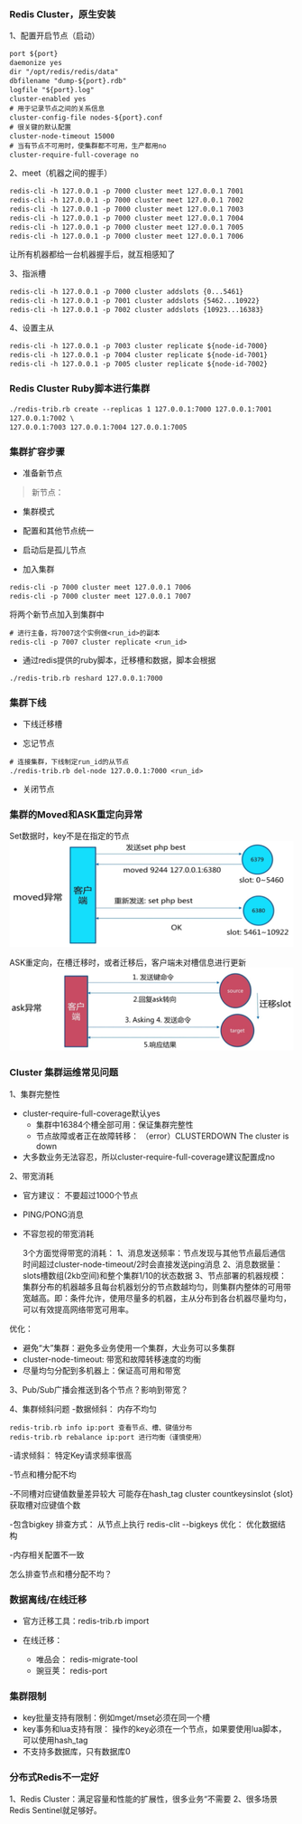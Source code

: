 ### Redis Cluster，原生安装
1、配置开启节点（启动）
```shell
port ${port}
daemonize yes
dir "/opt/redis/redis/data"
dbfilename "dump-${port}.rdb"
logfile "${port}.log"
cluster-enabled yes
# 用于记录节点之间的关系信息
cluster-config-file nodes-${port}.conf
# 很关键的默认配置
cluster-node-timeout 15000
# 当有节点不可用时，使集群都不可用，生产都用no
cluster-require-full-coverage no
```

2、meet（机器之间的握手）
```shell
redis-cli -h 127.0.0.1 -p 7000 cluster meet 127.0.0.1 7001
redis-cli -h 127.0.0.1 -p 7000 cluster meet 127.0.0.1 7002
redis-cli -h 127.0.0.1 -p 7000 cluster meet 127.0.0.1 7003
redis-cli -h 127.0.0.1 -p 7000 cluster meet 127.0.0.1 7004
redis-cli -h 127.0.0.1 -p 7000 cluster meet 127.0.0.1 7005
redis-cli -h 127.0.0.1 -p 7000 cluster meet 127.0.0.1 7006
```
让所有机器都给一台机器握手后，就互相感知了

3、指派槽
```shell
redis-cli -h 127.0.0.1 -p 7000 cluster addslots {0...5461}
redis-cli -h 127.0.0.1 -p 7001 cluster addslots {5462...10922}
redis-cli -h 127.0.0.1 -p 7002 cluster addslots {10923...16383}
```

4、设置主从
```shell
redis-cli -h 127.0.0.1 -p 7003 cluster replicate ${node-id-7000}
redis-cli -h 127.0.0.1 -p 7004 cluster replicate ${node-id-7001}
redis-cli -h 127.0.0.1 -p 7005 cluster replicate ${node-id-7002}
```

### Redis Cluster Ruby脚本进行集群
```shell
./redis-trib.rb create --replicas 1 127.0.0.1:7000 127.0.0.1:7001 127.0.0.1:7002 \
127.0.0.1:7003 127.0.0.1:7004 127.0.0.1:7005
```

### 集群扩容步骤
- 准备新节点

> 新节点：
- 集群模式
- 配置和其他节点统一
- 启动后是孤儿节点

- 加入集群
```shell
redis-cli -p 7000 cluster meet 127.0.0.1 7006
redis-cli -p 7000 cluster meet 127.0.0.1 7007
```
将两个新节点加入到集群中
```shell
# 进行主备，将7007这个实例做<run_id>的副本
redis-cli -p 7007 cluster replicate <run_id>
```

- 通过redis提供的ruby脚本，迁移槽和数据，脚本会根据
```shell
./redis-trib.rb reshard 127.0.0.1:7000
```

### 集群下线
- 下线迁移槽


- 忘记节点
```shell
# 连接集群，下线制定run_id的从节点
./redis-trib.rb del-node 127.0.0.1:7000 <run_id>
```
- 关闭节点

### 集群的Moved和ASK重定向异常
Set数据时，key不是在指定的节点
![avatar](./images/槽不命中Moved异常流程.png)

ASK重定向，在槽迁移时，或者迁移后，客户端未对槽信息进行更新
![avatar](./images/ASK重定向.png)

### Cluster 集群运维常见问题
1、集群完整性
- cluster-require-full-coverage默认yes
    - 集群中16384个槽全部可用：保证集群完整性
    - 节点故障或者正在故障转移： （error）CLUSTERDOWN The cluster is down
- 大多数业务无法容忍，所以cluster-require-full-coverage建议配置成no

2、带宽消耗
- 官方建议： 不要超过1000个节点
- PING/PONG消息
- 不容忽视的带宽消耗

    3个方面觉得带宽的消耗：
    1、消息发送频率：节点发现与其他节点最后通信时间超过cluster-node-timeout/2时会直接发送ping消息
    2、消息数据量： slots槽数组(2kb空间)和整个集群1/10的状态数据
    3、节点部署的机器规模：集群分布的机器越多且每台机器划分的节点数越均匀，则集群内整体的可用带宽越高。即：条件允许，使用尽量多的机器，主从分布到各台机器尽量均匀，可以有效提高网络带宽可用率。

优化：
- 避免“大”集群：避免多业务使用一个集群，大业务可以多集群
- cluster-node-timeout: 带宽和故障转移速度的均衡
- 尽量均匀分配到多机器上：保证高可用和带宽

3、Pub/Sub广播会推送到各个节点？影响到带宽？

4、集群倾斜问题
-数据倾斜： 内存不均匀
```shell
redis-trib.rb info ip:port 查看节点、槽、键值分布
redis-trib.rb rebalance ip:port 进行均衡（谨慎使用）
```
-请求倾斜： 特定Key请求频率很高
  
-节点和槽分配不均

-不同槽对应键值数量差异较大
 可能存在hash_tag
 cluster countkeysinslot {slot} 获取槽对应键值个数

-包含bigkey
  排查方式：  从节点上执行 redis-clit --bigkeys
  优化： 优化数据结构

-内存相关配置不一致

怎么排查节点和槽分配不均？

### 数据离线/在线迁移
- 官方迁移工具：redis-trib.rb import

- 在线迁移：
  - 唯品会： redis-migrate-tool
  - 豌豆荚： redis-port

### 集群限制
- key批量支持有限制：例如mget/mset必须在同一个槽
- key事务和lua支持有限： 操作的key必须在一个节点，如果要使用lua脚本，可以使用hash_tag
- 不支持多数据库，只有数据库0

### 分布式Redis不一定好
1、Redis Cluster：满足容量和性能的扩展性，很多业务“不需要
2、很多场景Redis Sentinel就足够好。


